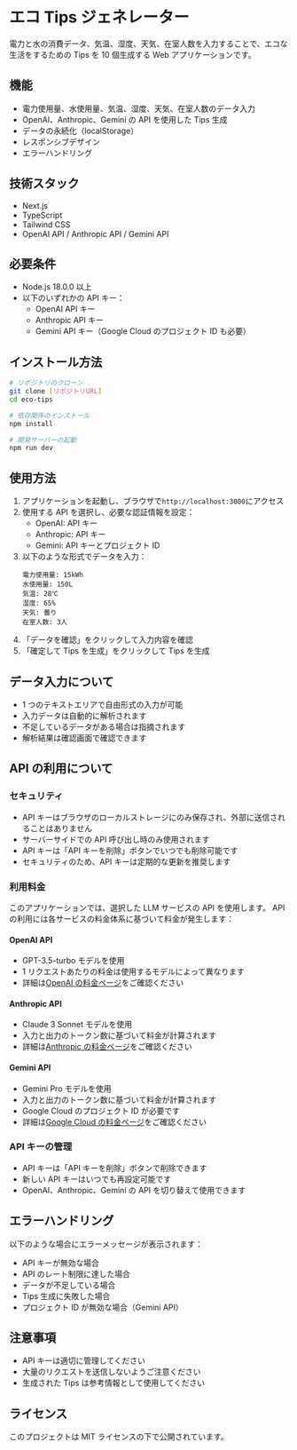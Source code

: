 # エコ Tips ジェネレーター

電力と水の消費データ、気温、湿度、天気、在室人数を入力することで、エコな生活をするための Tips を 10 個生成する Web アプリケーションです。

## 機能

- 電力使用量、水使用量、気温、湿度、天気、在室人数のデータ入力
- OpenAI、Anthropic、Gemini の API を使用した Tips 生成
- データの永続化（localStorage）
- レスポンシブデザイン
- エラーハンドリング

## 技術スタック

- Next.js
- TypeScript
- Tailwind CSS
- OpenAI API / Anthropic API / Gemini API

## 必要条件

- Node.js 18.0.0 以上
- 以下のいずれかの API キー：
  - OpenAI API キー
  - Anthropic API キー
  - Gemini API キー（Google Cloud のプロジェクト ID も必要）

## インストール方法

```bash
# リポジトリのクローン
git clone [リポジトリURL]
cd eco-tips

# 依存関係のインストール
npm install

# 開発サーバーの起動
npm run dev
```

## 使用方法

1. アプリケーションを起動し、ブラウザで`http://localhost:3000`にアクセス
2. 使用する API を選択し、必要な認証情報を設定：
   - OpenAI: API キー
   - Anthropic: API キー
   - Gemini: API キーとプロジェクト ID
3. 以下のような形式でデータを入力：
   ```
   電力使用量: 15kWh
   水使用量: 150L
   気温: 28℃
   湿度: 65%
   天気: 曇り
   在室人数: 3人
   ```
4. 「データを確認」をクリックして入力内容を確認
5. 「確定して Tips を生成」をクリックして Tips を生成

## データ入力について

- 1 つのテキストエリアで自由形式の入力が可能
- 入力データは自動的に解析されます
- 不足しているデータがある場合は指摘されます
- 解析結果は確認画面で確認できます

## API の利用について

### セキュリティ

- API キーはブラウザのローカルストレージにのみ保存され、外部に送信されることはありません
- サーバーサイドでの API 呼び出し時のみ使用されます
- API キーは「API キーを削除」ボタンでいつでも削除可能です
- セキュリティのため、API キーは定期的な更新を推奨します

### 利用料金

このアプリケーションでは、選択した LLM サービスの API を使用します。
API の利用には各サービスの料金体系に基づいて料金が発生します：

#### OpenAI API

- GPT-3.5-turbo モデルを使用
- 1 リクエストあたりの料金は使用するモデルによって異なります
- 詳細は[OpenAI の料金ページ](https://openai.com/pricing)をご確認ください

#### Anthropic API

- Claude 3 Sonnet モデルを使用
- 入力と出力のトークン数に基づいて料金が計算されます
- 詳細は[Anthropic の料金ページ](https://www.anthropic.com/pricing)をご確認ください

#### Gemini API

- Gemini Pro モデルを使用
- 入力と出力のトークン数に基づいて料金が計算されます
- Google Cloud のプロジェクト ID が必要です
- 詳細は[Google Cloud の料金ページ](https://ai.google.dev/gemini-api/docs/pricing?hl=ja)をご確認ください

### API キーの管理

- API キーは「API キーを削除」ボタンで削除できます
- 新しい API キーはいつでも再設定可能です
- OpenAI、Anthropic、Gemini の API を切り替えて使用できます

## エラーハンドリング

以下のような場合にエラーメッセージが表示されます：

- API キーが無効な場合
- API のレート制限に達した場合
- データが不足している場合
- Tips 生成に失敗した場合
- プロジェクト ID が無効な場合（Gemini API）

## 注意事項

- API キーは適切に管理してください
- 大量のリクエストを送信しないようご注意ください
- 生成された Tips は参考情報として使用してください

## ライセンス

このプロジェクトは MIT ライセンスの下で公開されています。

